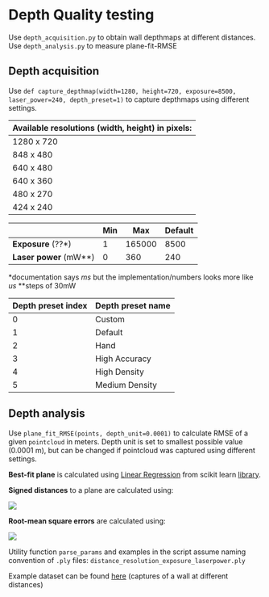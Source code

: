 # Depth Quality testing

Use `depth_acquisition.py` to obtain wall depthmaps at different distances.  
Use `depth_analysis.py`    to measure plane-fit-RMSE



## Depth acquisition

Use `def capture_depthmap(width=1280, height=720, exposure=8500, laser_power=240, depth_preset=1)` to capture depthmaps using different settings.   

| Available resolutions (width, height) in pixels: |
| ------------------------------------------------ |
| 1280 x 720                                       |
| 848  x 480                                       |
| 640  x 480                                       |
| 640  x 360                                       |
| 480  x 270                                       |
| 424  x 240                                       |



|                        | Min  | Max    | Default |
| ---------------------- | ---- | ------ | ------- |
| **Exposure** (??*)     | 1    | 165000 | 8500    |
| **Laser power** (mW**) | 0    | 360    | 240     |

*documentation says *ms* but the implementation/numbers looks more like *us*
**steps of 30mW 



| Depth preset index | Depth preset name |
| ------------------ | ----------------- |
| 0                  | Custom            |
| 1                  | Default           |
| 2                  | Hand              |
| 3                  | High Accuracy     |
| 4                  | High Density      |
| 5                  | Medium Density    |





## Depth analysis

Use `plane_fit_RMSE(points, depth_unit=0.0001)` to calculate RMSE of a given `pointcloud` in meters. Depth unit is set to smallest possible value (0.0001 m), but can be changed if pointcloud was captured using different settings.

**Best-fit plane** is calculated using [Linear Regression](https://scikit-learn.org/stable/modules/generated/sklearn.linear_model.LinearRegression.html#sklearn.linear_model.LinearRegression) from scikit learn [library](https://scikit-learn.org/stable/modules/linear_model.html#ordinary-least-squares). 

**Signed distances** to a plane are calculated using:

![](.readme_images/distancetoplane.png)

**Root-mean square errors** are calculated using:

![](.readme_images/rmse.png)

Utility function `parse_params` and examples in the script assume naming convention of `.ply` files:
`distance_resolution_exposure_laserpower.ply`

Example dataset can be found [here](https://drive.google.com/open?id=1PRAM1WC2O3LjU8KLo7OZq_YXtz5iKds1) (captures of a wall at different distances)

